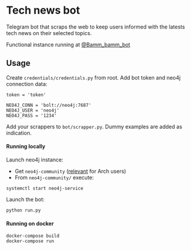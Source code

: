 # Tech news bot
 Telegram bot that scraps the web to keep users informed with the latests tech news on their selected topics.
 
 Functional instance running at [@Bamm_bamm_bot](https://t.me/bamm_bamm_bot)
 
 ## Usage

Create `credentials/credentials.py` from root. Add bot token and neo4j connection data:
```angular2
token = 'token'

NEO4J_CONN = 'bolt://neo4j:7687'
NEO4J_USER = 'neo4j'
NEO4J_PASS = '1234'
```

Add your scrappers to `bot/scrapper.py`. Dummy examples are added as indication.

#### Running locally
Launch neo4j instance: 
 - Get `neo4j-community` ([relevant](https://stackoverflow.com/questions/26395551/error-running-neo4j-with-systemd-on-arch-linux) for Arch users)
- From `neo4j-community/` execute:
```
systemctl start neo4j-service
```

Launch the bot:
```angular2
python run.py
```

#### Running on docker
```angular2
docker-compose build
docker-compose run
```


